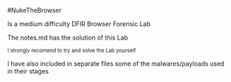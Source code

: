 #NukeTheBrowser

Is a medium difficulty DFIR Browser Forensic Lab

The notes.md has the solution of this Lab

<sub>I strongly recomend to try and solve the Lab yourself</sub>

I have also included in separate files some of the malwares/payloads used in their stages
